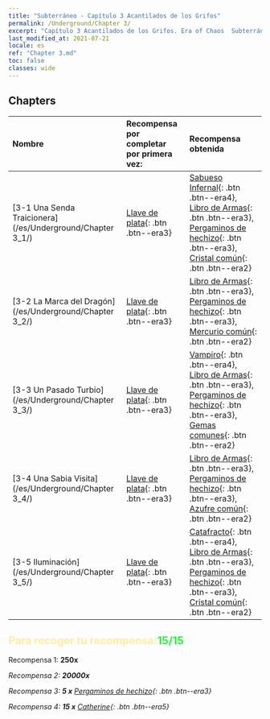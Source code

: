 ```yaml
---
title: "Subterráneo - Capítulo 3 Acantilados de los Grifos"
permalink: /Underground/Chapter 3/
excerpt: "Capítulo 3 Acantilados de los Grifos. Era of Chaos  Subterráneo - Capítulo 3. Acantilados de los Grifos"
last_modified_at: 2021-07-21
locale: es
ref: "Chapter 3.md"
toc: false
classes: wide
---
```


## Chapters

  | Nombre |  Recompensa por completar por primera vez: | Recompensa obtenida |
  |:------------|:------------|:------------| 
  | [3-1 Una Senda Traicionera](/es/Underground/Chapter 3_1/) | [Llave de plata](/ItemsES/con_693/){: .btn .btn--era3} | [Sabueso Infernal](/ItemsES/unt_228/){: .btn .btn--era4}, [Libro de Armas](/ItemsES/mat_18/){: .btn .btn--era3}, [Pergaminos de hechizo](/ItemsES/con_694/){: .btn .btn--era3}, [Cristal común](/ItemsES/mat_11/){: .btn .btn--era2} |
  | [3-2 La Marca del Dragón](/es/Underground/Chapter 3_2/) | [Llave de plata](/ItemsES/con_693/){: .btn .btn--era3} | [Libro de Armas](/ItemsES/mat_18/){: .btn .btn--era3}, [Pergaminos de hechizo](/ItemsES/con_694/){: .btn .btn--era3}, [Mercurio común](/ItemsES/mat_8/){: .btn .btn--era2} |
  | [3-3 Un Pasado Turbio](/es/Underground/Chapter 3_3/) | [Llave de plata](/ItemsES/con_693/){: .btn .btn--era3} | [Vampiro](/ItemsES/unt_211/){: .btn .btn--era4}, [Libro de Armas](/ItemsES/mat_18/){: .btn .btn--era3}, [Pergaminos de hechizo](/ItemsES/con_694/){: .btn .btn--era3}, [Gemas comunes](/ItemsES/mat_10/){: .btn .btn--era2} |
  | [3-4 Una Sabia Visita](/es/Underground/Chapter 3_4/) | [Llave de plata](/ItemsES/con_693/){: .btn .btn--era3} | [Libro de Armas](/ItemsES/mat_18/){: .btn .btn--era3}, [Pergaminos de hechizo](/ItemsES/con_694/){: .btn .btn--era3}, [Azufre común](/ItemsES/mat_9/){: .btn .btn--era2} |
  | [3-5 Iluminación](/es/Underground/Chapter 3_5/) | [Llave de plata](/ItemsES/con_693/){: .btn .btn--era3} | [Catafracto](/ItemsES/unt_195/){: .btn .btn--era4}, [Libro de Armas](/ItemsES/mat_18/){: .btn .btn--era3}, [Pergaminos de hechizo](/ItemsES/con_694/){: .btn .btn--era3}, [Cristal común](/ItemsES/mat_11/){: .btn .btn--era2} |


## <span style="color: #ffeea0">Para recoger tu recompensa:</span><span style="color: #27f73a">15/15</span>

 Recompensa 1:  **250x** <i class="fas fa-gem"/>

 Recompensa 2:  **20000x** <i class="fas fa-coins"/>

 Recompensa 3: **5 x** [Pergaminos de hechizo](/ItemsES/con_694/){: .btn .btn--era3}

 Recompensa 4: **15 x** [Catherine](/ItemsES/her_361/){: .btn .btn--era5}

